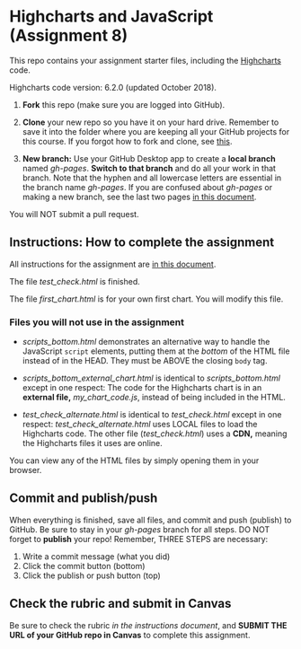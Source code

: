 # Highcharts and JavaScript (Assignment 8)

This repo contains your assignment starter files, including the [Highcharts](https://www.highcharts.com/download) code.

Highcharts code version: 6.2.0 (updated October 2018).

1. **Fork** this repo (make sure you are logged into GitHub).

2. **Clone** your new repo so you have it on your hard drive. Remember to save it into the folder where you are keeping all your GitHub projects for this course. If you forgot how to fork and clone, see [this](https://github.com/macloo/CSS-and-GitHub-intro/blob/master/README.md).

3. **New branch:** Use your GitHub Desktop app to create a **local branch** named *gh-pages*. **Switch to that branch** and do all your work in that branch. Note that the hyphen and all lowercase letters are essential in the branch name *gh-pages*. If you are confused about *gh-pages* or making a new branch, see the last two pages [in this document](http://bit.ly/newGHapp).

You will NOT submit a pull request.

## Instructions: How to complete the assignment

All instructions for the assignment are [in this document](http://bit.ly/mm-webapps8).

The file *test_check.html* is finished.

The file *first_chart.html* is for your own first chart. You will modify this file.

### Files you will not use in the assignment

* *scripts_bottom.html* demonstrates an alternative way to handle the JavaScript `script` elements, putting them at the *bottom* of the HTML file instead of in the HEAD. They must be ABOVE the closing `body` tag.

* *scripts_bottom_external_chart.html* is identical to *scripts_bottom.html* except in one respect: The code for the Highcharts chart is in an **external file,** *my_chart_code.js*, instead of being included in the HTML.

* *test_check_alternate.html* is identical to *test_check.html* except in one respect: *test_check_alternate.html* uses LOCAL files to load the Highcharts code. The other file (*test_check.html*) uses a **CDN,** meaning the Highcharts files it uses are online.

You can view any of the HTML files by simply opening them in your browser.

## Commit and publish/push

When everything is finished, save all files, and commit and push (publish) to GitHub. Be sure to stay in your *gh-pages* branch for all steps. DO NOT forget to **publish** your repo! Remember, THREE STEPS are necessary:

1. Write a commit message (what you did)
2. Click the commit button (bottom)
3. Click the publish or push button (top)

## Check the rubric and submit in Canvas

Be sure to check the rubric *in the instructions document*, and **SUBMIT THE URL of your GitHub repo in Canvas** to complete this assignment.
